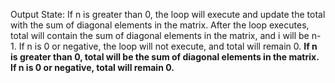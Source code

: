 Output State: 
If n is greater than 0, the loop will execute and update the total with the sum of diagonal elements in the matrix. After the loop executes, total will contain the sum of diagonal elements in the matrix, and i will be n-1. If n is 0 or negative, the loop will not execute, and total will remain 0.
**If n is greater than 0, total will be the sum of diagonal elements in the matrix. If n is 0 or negative, total will remain 0.**
